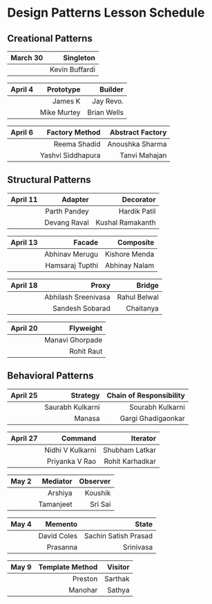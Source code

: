 # Design Patterns Lesson Schedule

## Creational Patterns

|  March 30 | Singleton |
|---------:|----------:|
|          | Kevin Buffardi |


|  April 4 | Prototype | Builder   |
|---------:|----------:|----------:|
|          | James K   | Jay Revo. |
|          | Mike Murtey | Brian Wells |

|  April 6 | Factory Method | Abstract Factory |
|---------:|----------:|----------:|
|          | Reema Shadid | Anoushka Sharma |
|          | Yashvi Siddhapura | Tanvi Mahajan |

## Structural Patterns

|  April 11 | Adapter | Decorator   |
|---------:|----------:|----------:|
|          | Parth Pandey | Hardik Patil|
|          | Devang Raval | Kushal Ramakanth |

|  April 13 | Facade | Composite   |
|---------:|----------:|----------:|
|          | Abhinav Merugu | Kishore Menda |
|          | Hamsaraj Tupthi | Abhinay Nalam |

|  April 18 | Proxy | Bridge   |
|---------:|----------:|----------:|
|          | Abhilash Sreenivasa | Rahul Belwal |
|          | Sandesh Sobarad | Chaitanya |


|  April 20 | Flyweight |
|---------:|----------:|
|          | Manavi Ghorpade |
|          | Rohit Raut |


## Behavioral Patterns

|  April 25 | Strategy | Chain of Responsibility |
|---------:|----------:|----------:|
|          | Saurabh Kulkarni | Sourabh Kulkarni |
|          | Manasa | Gargi Ghadigaonkar |


|  April 27 | Command |        Iterator |
|---------:|----------:|----------------:|
|          | Nidhi V Kulkarni |  Shubham Latkar |
|          | Priyanka V Rao | Rohit Karhadkar |


|  May 2   | Mediator  | Observer  |
|---------:|----------:|----------:|
|          | Arshiya   | Koushik   |
|          | Tamanjeet | Sri Sai   |

|  May 4 | Memento | State   |
|---------:|----------:|----------:|
|          | David Coles | Sachin Satish Prasad |
|          | Prasanna | Srinivasa |

|  May 9   | Template Method | Visitor |
|---------:|----------:|----------:|
|          | Preston | Sarthak |
|          | Manohar | Sathya |

